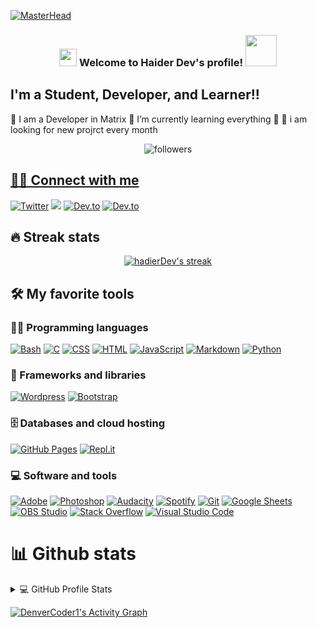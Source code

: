 [![MasterHead](https://cdn.discordapp.com/attachments/893536509301506098/894046638933422110/20211003_072200.jpg)](https://hadierdev.github.io)
<h3 align="center">
<img src="https://media.giphy.com/media/hvRJCLFzcasrR4ia7z/giphy.gif" width="28">
Welcome to Haider Dev's profile! <img src="https://media.giphy.com/media/12oufCB0MyZ1Go/giphy.gif" width="50">
</h3>

## I'm a Student, Developer, and Learner!!

🔭 I am a Developer in Matrix
🌱 I’m currently learning everything 🤣
👯 i am looking for new projrct every month

<!-- Badges template - https://github.com/badges/shields -->
<p align="center">
<img alt="followers" title="Follow me on Github" src="https://img.shields.io/github/followers/hadierDev?color=236ad3&labelColor=1155ba&style=for-the-badge&logo=github&label=Follow"/></a>
  <a href="https://neeraj2002.github.io/">

</p>

## 🙋‍♂️ Connect with me

<!-- Badges template - https://github.com/badges/shields -->
<p>
  <a href="https://top.gg/user/1265669966799765504"><img alt="Twitter" title="Twitter" src="https://img.shields.io/badge/-top.gg-1DA1F2?style=for-the-badge&logo=top.gg&logoColor=white"/></a>
  <a href="https://discord.gg/fPrdqh3Zfu" alt="Dev Pro Tips Discussion & Support Server">
    <img src="https://img.shields.io/badge/-Discord-5865F2?style=for-the-badge&logoColor=white&logo=discord"/></a>
  <a href="https://www.instagram.com/fake_kira_56/"><img alt="Dev.to" title="DenverCoder1 Dev.to" src="https://img.shields.io/badge/-instagram-1DA1F2?style=for-the-badge&logo=instagram&logoColor=pink"></a>
  <a href="https://dev.to/neeraj2002"><img alt="Dev.to" title="DenverCoder1 Dev.to" src="https://img.shields.io/badge/DEV.TO-3835D3.svg?&style=for-the-badge&logo=dev.to&logoColor=white"></a>
</p>

## 🔥 Streak stats

<!-- GitHub Readme Streak Stats - https://github.com/DenverCoder1/github-readme-streak-stats -->
<p align="center">
  <a href="https://github.com/hadierDev/github-readme-streak-stats">
    <img title="🔥 HaiderDev stats for your profile at git.io/streak-stats" alt="hadierDev's streak" src="https://github-readme-streak-stats.herokuapp.com?user=hadierDev&theme=monokai-metallian&hide_border=true"/>
  </a>
</p>

## 🛠️ My favorite tools

### 👨‍💻 Programming languages

<p>
    <a href="#"><img alt="Bash" src="https://img.shields.io/badge/Bash%20-%23121011.svg?logo=gnu-bash&logoColor=white"></a>
    <a href="#"><img alt="C" src="https://img.shields.io/badge/C%20-%232370ED.svg?logo=c&logoColor=white"></a>
    <a href="#"><img alt="CSS" src="https://img.shields.io/badge/CSS%20-%231572B6.svg?logo=css3&logoColor=white"></a>
    <a href="#"><img alt="HTML" src="https://img.shields.io/badge/HTML%20-%23E34F26.svg?logo=html5&logoColor=white"></a>
    <a href="#"><img alt="JavaScript" src="https://img.shields.io/badge/JavaScript%20-%23F7DF1E.svg?logo=javascript&logoColor=black"></a>
    <a href="#"><img alt="Markdown" src="https://img.shields.io/badge/Markdown-%23000000.svg?logo=markdown&logoColor=white"></a>
    <a href="#"><img alt="Python" src="https://img.shields.io/badge/Python%20-%2314354C.svg?logo=python&logoColor=white"></a>
</p>

### 🧰 Frameworks and libraries

<p>
    <a href="#"><img alt="Wordpress" src="https://img.shields.io/badge/Wordpress-21759B?logo=wordpress&logoColor=white"></a>
    <a href="#"><img alt="Bootstrap" src="https://img.shields.io/badge/Bootstarp-21759B?logo=bootstrap&logoColor=white"></a>
</p>

### 🗄️ Databases and cloud hosting

<p>
    <a href="#"><img alt="GitHub Pages" src="https://img.shields.io/badge/GitHub%20Pages-%23327FC7.svg?logo=github&logoColor=white"></a>
    <a href="#"><img alt="Repl.it" src="https://img.shields.io/badge/Repl.it%20-%23430098.svg?logo=repl.it&logoColor=white"></a>
</p>

### 💻 Software and tools

<p>
    <a href="#"><img alt="Adobe" src="https://img.shields.io/badge/Adobe%20-%23FF0000.svg?logo=adobe&logoColor=white"></a>
    <a href="#"><img alt="Photoshop" src="https://img.shields.io/badge/Photoshop%20-%23FF0000.svg?logo=adobe%20photoshop&logoColor=white"></a>
    <a href="#"><img alt="Audacity" src="https://img.shields.io/badge/-Audacity-0000CC?logo=audacity&logoColor=white"></a>
    <a href="#"><img alt="Spotify" src="https://img.shields.io/badge/Spotify-0078d7.svg?logo=spotify&logoColor=white"></a>
    <a href="#"><img alt="Git" src="https://img.shields.io/badge/Git%20-%23F05033.svg?logo=git&logoColor=white"></a>
    <a href="#"><img alt="Google Sheets" src="https://img.shields.io/badge/Google%20Sheets%20-%2334A853.svg?logo=google%20sheets&logoColor=white"></a>
    <a href="#"><img alt="OBS Studio" src="https://img.shields.io/badge/-OBS%20Studio-302E31?logo=obs-studio&logoColor=white"></a>
    <a href="#"><img alt="Stack Overflow" src="https://img.shields.io/badge/-Stack%20Overflow-FE7A16?logo=stack-overflow&logoColor=white"></a>
    <a href="#"><img alt="Visual Studio Code" src="https://img.shields.io/badge/Visual%20Studio%20Code-0078d7.svg?logo=visual-studio-code&logoColor=white"></a>
</p>

# 📊 Github stats

<!-- https://github.com/anuraghazra/github-readme-stats -->
<details> 
  <summary>💻 GitHub Profile Stats</summary>
  <br/>
    <a href="https://github.com/anuraghazra/github-readme-stats"><img alt="Haider DevGithub Stats" src="https://github-readme-stats.vercel.app/api?username=hadierDev&show_icons=true&theme=tokyonight" height="192px"/></a>
  <br/>
  <b>Note:</b> Top languages is only a metric of the languages my public code consists of and doesn't reflect experience or skill level.
</details>

<!-- https://github.com/ashutosh00710/github-readme-activity-graph -->
<a href="https://github.com/ashutosh00710/github-readme-activity-graph"><img alt="DenverCoder1's Activity Graph" src="https://blooming-savannah-50472.herokuapp.com/graph?username=hadierDev&theme=react-dark&hide_border=true" /></a>
